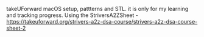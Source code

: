 takeUForward macOS setup, pattterns and STL.
it is only for my learning and tracking progress.
Using the StriversA2ZSheet - https://takeuforward.org/strivers-a2z-dsa-course/strivers-a2z-dsa-course-sheet-2
